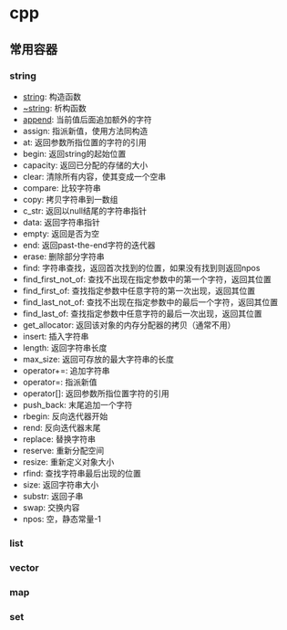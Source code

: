 # cpp

## 常用容器
### string
- [string](https://github.com/xiaoshe/docs/blob/master/cpp/string-string.md): 构造函数
- [~string]((https://github.com/xiaoshe/docs/blob/master/cpp/string-~string.md)): 析构函数
- [append]((https://github.com/xiaoshe/docs/blob/master/cpp/string-append.md)): 当前值后面追加额外的字符
- assign: 指派新值，使用方法同构造
- at: 返回参数所指位置的字符的引用
- begin: 返回string的起始位置
- capacity: 返回已分配的存储的大小
- clear: 清除所有内容，使其变成一个空串
- compare: 比较字符串
- copy: 拷贝字符串到一数组
- c_str: 返回以null结尾的字符串指针
- data: 返回字符串指针
- empty: 返回是否为空
- end: 返回past-the-end字符的迭代器
- erase: 删除部分字符串
- find: 字符串查找，返回首次找到的位置，如果没有找到则返回npos
- find_first_not_of: 查找不出现在指定参数中的第一个字符，返回其位置
- find_first_of: 查找指定参数中任意字符的第一次出现，返回其位置
- find_last_not_of: 查找不出现在指定参数中的最后一个字符，返回其位置
- find_last_of: 查找指定参数中任意字符的最后一次出现，返回其位置
- get_allocator: 返回该对象的内存分配器的拷贝（通常不用）
- insert: 插入字符串
- length: 返回字符串长度
- max_size: 返回可存放的最大字符串的长度
- operator+=: 追加字符串
- operator=: 指派新值
- operator[]: 返回参数所指位置字符的引用
- push_back: 末尾追加一个字符
- rbegin: 反向迭代器开始
- rend: 反向迭代器末尾
- replace: 替换字符串
- reserve: 重新分配空间
- resize: 重新定义对象大小
- rfind: 查找字符串最后出现的位置
- size: 返回字符串大小
- substr: 返回子串
- swap: 交换内容
- npos: 空，静态常量-1
### list
### vector
### map
### set
